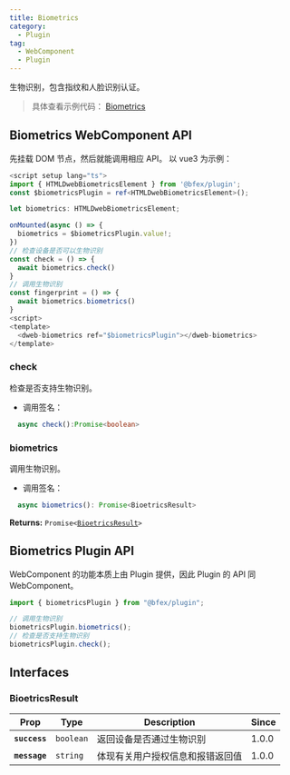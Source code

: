 ```yaml
---
title: Biometrics
category:
  - Plugin
tag:
  - WebComponent
  - Plugin
---
```


生物识别，包含指纹和人脸识别认证。

> 具体查看示例代码： [Biometrics](https://github.com/BioforestChain/dweb_browser/blob/main/example/vue3/src/pages/Biometrics.vue)

## Biometrics WebComponent API

先挂载 DOM 节点，然后就能调用相应 API。
以 vue3 为示例：

```ts
<script setup lang="ts">
import { HTMLDwebBiometricsElement } from '@bfex/plugin';
const $biometricsPlugin = ref<HTMLDwebBiometricsElement>();

let biometrics: HTMLDwebBiometricsElement;

onMounted(async () => {
  biometrics = $biometricsPlugin.value!;
})
// 检查设备是否可以生物识别
const check = () => {
  await biometrics.check()
}
// 调用生物识别
const fingerprint = () => {
  await biometrics.biometrics()
}
<script>
<template>
  <dweb-biometrics ref="$biometricsPlugin"></dweb-biometrics>
</template>
```

### check

检查是否支持生物识别。

- 调用签名：

```ts
  async check():Promise<boolean>
```

### biometrics

调用生物识别。

- 调用签名：

```ts
  async biometrics(): Promise<BioetricsResult>
```

**Returns:** <code>Promise&lt;<a href="#bioetricsresult">BioetricsResult</a>&gt;</code>

## Biometrics Plugin API

WebComponent 的功能本质上由 Plugin 提供，因此 Plugin 的 API 同 WebComponent。

```ts
import { biometricsPlugin } from "@bfex/plugin";

// 调用生物识别
biometricsPlugin.biometrics();
// 检查是否支持生物识别
biometricsPlugin.check();
```

## Interfaces

### BioetricsResult

| Prop          | Type                 | Description                      | Since |
| ------------- | -------------------- | -------------------------------- | ----- |
| **`success`** | <code>boolean</code> | 返回设备是否通过生物识别         | 1.0.0 |
| **`message`** | <code>string</code>  | 体现有关用户授权信息和报错返回值 | 1.0.0 |
